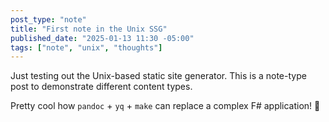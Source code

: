 ```yaml
---
post_type: "note"
title: "First note in the Unix SSG"
published_date: "2025-01-13 11:30 -05:00"
tags: ["note", "unix", "thoughts"]
---
```


Just testing out the Unix-based static site generator. This is a note-type post to demonstrate different content types.

Pretty cool how `pandoc` + `yq` + `make` can replace a complex F# application! 🚀